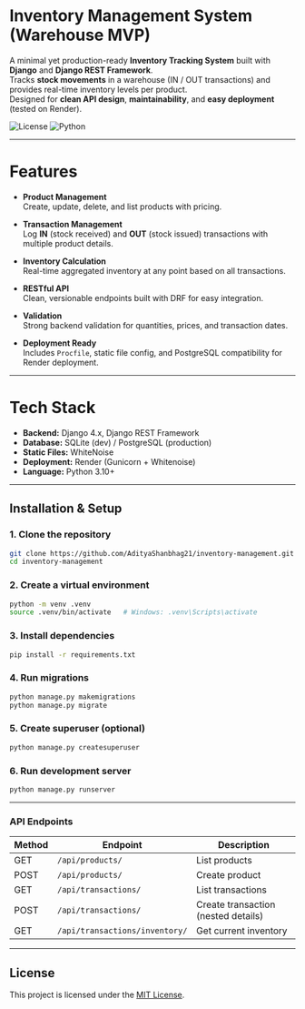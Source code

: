 # Inventory Management System (Warehouse MVP)

A minimal yet production-ready **Inventory Tracking System** built with **Django** and **Django REST Framework**.  
Tracks **stock movements** in a warehouse (IN / OUT transactions) and provides real-time inventory levels per product.  
Designed for **clean API design**, **maintainability**, and **easy deployment** (tested on Render).

![License](https://img.shields.io/badge/License-MIT-green.svg)
![Python](https://img.shields.io/badge/Python-3.10+-blue)

---

# Features

- **Product Management**  
  Create, update, delete, and list products with pricing.

- **Transaction Management**  
  Log **IN** (stock received) and **OUT** (stock issued) transactions with multiple product details.

- **Inventory Calculation**  
  Real-time aggregated inventory at any point based on all transactions.

- **RESTful API**  
  Clean, versionable endpoints built with DRF for easy integration.

- **Validation**  
  Strong backend validation for quantities, prices, and transaction dates.

- **Deployment Ready**  
  Includes `Procfile`, static file config, and PostgreSQL compatibility for Render deployment.

---

# Tech Stack

- **Backend:** Django 4.x, Django REST Framework
- **Database:** SQLite (dev) / PostgreSQL (production)
- **Static Files:** WhiteNoise
- **Deployment:** Render (Gunicorn + Whitenoise)
- **Language:** Python 3.10+

---
##  Installation & Setup

### 1. Clone the repository
```bash
git clone https://github.com/AdityaShanbhag21/inventory-management.git
cd inventory-management
```
### 2. Create a virtual environment
```bash
python -m venv .venv
source .venv/bin/activate   # Windows: .venv\Scripts\activate
```
### 3. Install dependencies
```bash
pip install -r requirements.txt
```
### 4. Run migrations
```bash
python manage.py makemigrations
python manage.py migrate
```
### 5. Create superuser (optional)
```bash
python manage.py createsuperuser
```
### 6. Run development server
``` bash
python manage.py runserver
```

---

### API Endpoints

| Method | Endpoint                       | Description                         |
| ------ | ------------------------------ | ----------------------------------- |
| GET    | `/api/products/`               | List products                       |
| POST   | `/api/products/`               | Create product                      |
| GET    | `/api/transactions/`           | List transactions                   |
| POST   | `/api/transactions/`           | Create transaction (nested details) |
| GET    | `/api/transactions/inventory/` | Get current inventory               |

---

## License
This project is licensed under the [MIT License](LICENSE).

